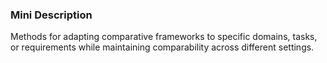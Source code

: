 ### Mini Description

Methods for adapting comparative frameworks to specific domains, tasks, or requirements while maintaining comparability across different settings.
